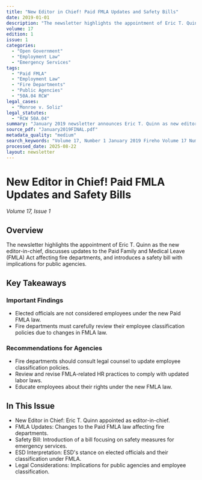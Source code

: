 ```yaml
---
title: "New Editor in Chief! Paid FMLA Updates and Safety Bills"
date: 2019-01-01
description: "The newsletter highlights the appointment of Eric T. Quinn as the new editor-in-chief, discusses updates to the Paid Family and Medical Leave (FMLA) Act affecting fire departments, and introduces a safety bill with implications for public agencies."
volume: 17
edition: 1
issue: 1
categories:
  - "Open Government"
  - "Employment Law"
  - "Emergency Services"
tags:
  - "Paid FMLA"
  - "Employment Law"
  - "Fire Departments"
  - "Public Agencies"
  - "50A.04 RCW"
legal_cases:
  - "Monroe v. Soliz"
legal_statutes:
  - "RCW 50A.04"
summary: "January 2019 newsletter announces Eric T. Quinn as new editor-in-chief, provides updates to Paid Family and Medical Leave (FMLA) Act under RCW 50A.04 affecting fire departments, introduces safety bill with implications for public agencies, examines ESD interpretation excluding elected officials from FMLA employee classification through Monroe v. Soliz case precedent, and offers guidance on employee classification policy updates for emergency services organizations."
source_pdf: "January2019FINAL.pdf"
metadata_quality: "medium"
search_keywords: "Volume 17, Number 1 January 2019 Fireho Volume 17 Number 1 Legal updates include new editor appointments Paid FMLA changes Safety Bill introduction ESD interpretation on elected officials and employme..."
processed_date: 2025-08-22
layout: newsletter
---
```


# New Editor in Chief! Paid FMLA Updates and Safety Bills

*Volume 17, Issue 1*

## Overview

The newsletter highlights the appointment of Eric T. Quinn as the new editor-in-chief, discusses updates to the Paid Family and Medical Leave (FMLA) Act affecting fire departments, and introduces a safety bill with implications for public agencies.

## Key Takeaways

### Important Findings

- Elected officials are not considered employees under the new Paid FMLA law.
- Fire departments must carefully review their employee classification policies due to changes in FMLA law.

### Recommendations for Agencies

- Fire departments should consult legal counsel to update employee classification policies.
- Review and revise FMLA-related HR practices to comply with updated labor laws.
- Educate employees about their rights under the new FMLA law.

## In This Issue

- New Editor in Chief: Eric T. Quinn appointed as editor-in-chief.
- FMLA Updates: Changes to the Paid FMLA law affecting fire departments.
- Safety Bill: Introduction of a bill focusing on safety measures for emergency services.
- ESD Interpretation: ESD's stance on elected officials and their classification under FMLA.
- Legal Considerations: Implications for public agencies and employee classification.


